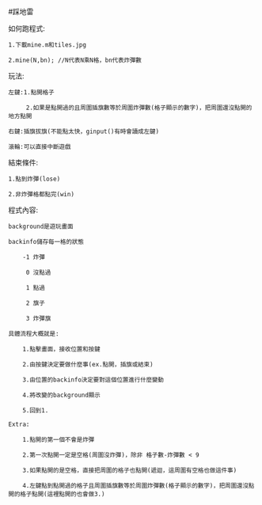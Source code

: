 #踩地雷

如何跑程式:

    1.下載mine.m和tiles.jpg

    2.mine(N,bn); //N代表N乘N格，bn代表炸彈數

玩法:

    左鍵:1.點開格子
        
         2.如果是點開過的且周圍插旗數等於周圍炸彈數(格子顯示的數字)，把周圍還沒點開的地方點開
    
    右鍵:插旗拔旗(不能點太快，ginput()有時會讀成左鍵)
    
    滾輪:可以直接中斷遊戲
  
結束條件:

    1.點到炸彈(lose)
    
    2.非炸彈格都點完(win)
  
程式內容:

    background是遊玩畫面

    backinfo儲存每一格的狀態
    
        -1 炸彈
        
         0 沒點過
         
         1 點過
         
         2 旗子
         
         3 炸彈旗

    具體流程大概就是:
        
        1.點擊畫面，接收位置和按鍵
        
        2.由按鍵決定要做什麼事(ex.點開，插旗或結束)
        
        3.由位置的backinfo決定要對這個位置進行什麼變動
        
        4.將改變的background顯示
        
        5.回到1.
        
    Extra:
    
        1.點開的第一個不會是炸彈
        
        2.第一次點開一定是空格(周圍沒炸彈)，除非 格子數-炸彈數 < 9
        
        3.如果點開的是空格，直接把周圍的格子也點開(遞迴，這周圍有空格也做這件事)
        
        4.左鍵點到點開過的格子且周圍插旗數等於周圍炸彈數(格子顯示的數字)，把周圍還沒點開的格子點開(這裡點開的也會做3.)
    
  
  
  
